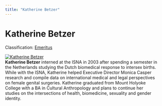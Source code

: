 ```yaml
---
title: "Katherine Betzer"
---
```


# Katherine Betzer

Classification: [Emeritus][1]

[![Katherine Betzer](/files/images/Katherine_betzer_0.jpg)][2]  
**Katherine Betzer** interned at the ISNA in 2003 after spending a semester in the Netherlands studying the Dutch biomedical response to intersex births. While with the ISNA, Katherine helped Executive Director Monica Casper research and compile data on international medical and legal perspectives on female genital surgeries. Katherine graduated from Mount Holyoke College with a BA in Cultural Anthropology and plans to continue her studies on the intersections of health, biomedicine, sexuality and gender identity.

[1]: /about/emeritus
[2]: /node/966
